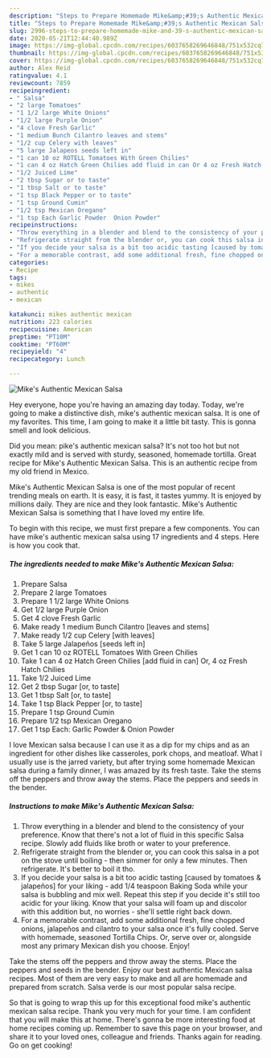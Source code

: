 ```yaml
---
description: "Steps to Prepare Homemade Mike&amp;#39;s Authentic Mexican Salsa"
title: "Steps to Prepare Homemade Mike&amp;#39;s Authentic Mexican Salsa"
slug: 2996-steps-to-prepare-homemade-mike-and-39-s-authentic-mexican-salsa
date: 2020-05-21T12:44:40.989Z
image: https://img-global.cpcdn.com/recipes/6037658269646848/751x532cq70/mikes-authentic-mexican-salsa-recipe-main-photo.jpg
thumbnail: https://img-global.cpcdn.com/recipes/6037658269646848/751x532cq70/mikes-authentic-mexican-salsa-recipe-main-photo.jpg
cover: https://img-global.cpcdn.com/recipes/6037658269646848/751x532cq70/mikes-authentic-mexican-salsa-recipe-main-photo.jpg
author: Alex Reid
ratingvalue: 4.1
reviewcount: 7859
recipeingredient:
- " Salsa"
- "2 large Tomatoes"
- "1 1/2 large White Onions"
- "1/2 large Purple Onion"
- "4 clove Fresh Garlic"
- "1 medium Bunch Cilantro leaves and stems"
- "1/2 cup Celery with leaves"
- "5 large Jalapeos seeds left in"
- "1 can 10 oz ROTELL Tomatoes With Green Chilies"
- "1 can 4 oz Hatch Green Chilies add fluid in can Or 4 oz Fresh Hatch Chilies"
- "1/2 Juiced Lime"
- "2 tbsp Sugar or to taste"
- "1 tbsp Salt or to taste"
- "1 tsp Black Pepper or to taste"
- "1 tsp Ground Cumin"
- "1/2 tsp Mexican Oregano"
- "1 tsp Each Garlic Powder  Onion Powder"
recipeinstructions:
- "Throw everything in a blender and blend to the consistency of your preference. Know that there&#39;s not a lot of fluid in this specific Salsa recipe. Slowly add fluids like broth or water to your preference."
- "Refrigerate straight from the blender or, you can cook this salsa in a pot on the stove until boiling - then simmer for only a few minutes. Then refrigerate. It&#39;s better to boil it tho."
- "If you decide your salsa is a bit too acidic tasting [caused by tomatoes &amp; jalapeños] for your liking - add 1/4 teaspoon Baking Soda while your salsa is bubbling and mix well. Repeat this step if you decide it&#39;s still too acidic for your liking. Know that your salsa will foam up and discolor with this addition but, no worries - she&#39;ll settle right back down."
- "For a memorable contrast, add some additional fresh, fine chopped onions, jalapeños and cilantro to your salsa once it&#39;s fully cooled.                                                                                                             Serve with homemade, seasoned Tortilla Chips. Or, serve over or, alongside most any primary Mexican dish you choose. Enjoy!"
categories:
- Recipe
tags:
- mikes
- authentic
- mexican

katakunci: mikes authentic mexican 
nutrition: 223 calories
recipecuisine: American
preptime: "PT10M"
cooktime: "PT60M"
recipeyield: "4"
recipecategory: Lunch

---
```



![Mike&#39;s Authentic Mexican Salsa](https://img-global.cpcdn.com/recipes/6037658269646848/751x532cq70/mikes-authentic-mexican-salsa-recipe-main-photo.jpg)

Hey everyone, hope you're having an amazing day today. Today, we're going to make a distinctive dish, mike&#39;s authentic mexican salsa. It is one of my favorites. This time, I am going to make it a little bit tasty. This is gonna smell and look delicious.

Did you mean: pike&#39;s authentic mexican salsa? It&#39;s not too hot but not exactly mild and is served with sturdy, seasoned, homemade tortilla. Great recipe for Mike&#39;s Authentic Mexican Salsa. This is an authentic recipe from my old friend in Mexico.

Mike&#39;s Authentic Mexican Salsa is one of the most popular of recent trending meals on earth. It is easy, it is fast, it tastes yummy. It is enjoyed by millions daily. They are nice and they look fantastic. Mike&#39;s Authentic Mexican Salsa is something that I have loved my entire life.


To begin with this recipe, we must first prepare a few components. You can have mike&#39;s authentic mexican salsa using 17 ingredients and 4 steps. Here is how you cook that.

<!--inarticleads1-->

##### The ingredients needed to make Mike&#39;s Authentic Mexican Salsa:

1. Prepare  Salsa
1. Prepare 2 large Tomatoes
1. Prepare 1 1/2 large White Onions
1. Get 1/2 large Purple Onion
1. Get 4 clove Fresh Garlic
1. Make ready 1 medium Bunch Cilantro [leaves and stems]
1. Make ready 1/2 cup Celery [with leaves]
1. Take 5 large Jalapeños [seeds left in]
1. Get 1 can 10 oz ROTELL Tomatoes With Green Chilies
1. Take 1 can 4 oz Hatch Green Chilies [add fluid in can] Or, 4 oz Fresh Hatch Chilies
1. Take 1/2 Juiced Lime
1. Get 2 tbsp Sugar [or, to taste]
1. Get 1 tbsp Salt [or, to taste]
1. Take 1 tsp Black Pepper [or, to taste]
1. Prepare 1 tsp Ground Cumin
1. Prepare 1/2 tsp Mexican Oregano
1. Get 1 tsp Each: Garlic Powder &amp; Onion Powder


I love Mexican salsa because I can use it as a dip for my chips and as an ingredient for other dishes like casseroles, pork chops, and meatloaf. What I usually use is the jarred variety, but after trying some homemade Mexican salsa during a family dinner, I was amazed by its fresh taste. Take the stems off the peppers and throw away the stems. Place the peppers and seeds in the bender. 

<!--inarticleads2-->

##### Instructions to make Mike&#39;s Authentic Mexican Salsa:

1. Throw everything in a blender and blend to the consistency of your preference. Know that there&#39;s not a lot of fluid in this specific Salsa recipe. Slowly add fluids like broth or water to your preference.
1. Refrigerate straight from the blender or, you can cook this salsa in a pot on the stove until boiling - then simmer for only a few minutes. Then refrigerate. It&#39;s better to boil it tho.
1. If you decide your salsa is a bit too acidic tasting [caused by tomatoes &amp; jalapeños] for your liking - add 1/4 teaspoon Baking Soda while your salsa is bubbling and mix well. Repeat this step if you decide it&#39;s still too acidic for your liking. Know that your salsa will foam up and discolor with this addition but, no worries - she&#39;ll settle right back down.
1. For a memorable contrast, add some additional fresh, fine chopped onions, jalapeños and cilantro to your salsa once it&#39;s fully cooled.                                                                                                             Serve with homemade, seasoned Tortilla Chips. Or, serve over or, alongside most any primary Mexican dish you choose. Enjoy!


Take the stems off the peppers and throw away the stems. Place the peppers and seeds in the bender. Enjoy our best authentic Mexican salsa recipes. Most of them are very easy to make and all are homemade and prepared from scratch. Salsa verde is our most popular salsa recipe. 

So that is going to wrap this up for this exceptional food mike&#39;s authentic mexican salsa recipe. Thank you very much for your time. I am confident that you will make this at home. There's gonna be more interesting food at home recipes coming up. Remember to save this page on your browser, and share it to your loved ones, colleague and friends. Thanks again for reading. Go on get cooking!
